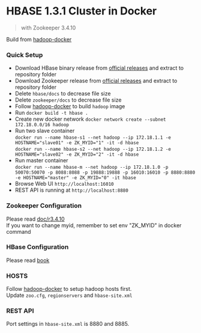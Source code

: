 # HBASE 1.3.1 Cluster in Docker
> with Zookeeper 3.4.10

Build from [hadoop-docker](https://github.com/NeoJRotary/hadoop-docker)

### Quick Setup
- Download HBase binary release from [official releases](http://www.apache.org/dyn/closer.cgi/hbase/) and extract to repository folder
- Download Zookeeper release from [official releases](http://zookeeper.apache.org/releases.html#download) and extract to repository folder
- Delete `hbase/docs` to decrease file size
- Delete `zookeeper/docs` to decrease file size
- Follow [hadoop-docker](https://github.com/NeoJRotary/hadoop-docker) to build `hadoop` image
- Run `docker build -t hbase .`
- Create new docker network `docker network create --subnet 172.18.0.0/16 hadoop`
- Run two slave container  
`docker run --name hbase-s1 --net hadoop --ip 172.18.1.1 -e HOSTNAME="slave01" -e ZK_MYID="1" -it -d hbase`  
`docker run --name hbase-s2 --net hadoop --ip 172.18.1.2 -e HOSTNAME="slave02" -e ZK_MYID="2" -it -d hbase`
- Run master container  
 `docker run --name hbase-m --net hadoop --ip 172.18.1.0 -p 50070:50070 -p 8088:8088 -p 19888:19888 -p 16010:16010 -p 8880:8880 -e HOSTNAME="master" -e ZK_MYID="0" -it hbase`
- Browse Web UI `http://localhost:16010`
- REST API is running at `http://localhost:8880`

### Zookeeper Configuration
Please read [doc/r3.4.10](https://zookeeper.apache.org/doc/r3.4.10/)  
If you want to change myid, remember to set env "ZK_MYID" in docker command

### HBase Configuration
Please read [book](http://hbase.apache.org/book.html)  

### HOSTS
Follow [hadoop-docker](https://github.com/NeoJRotary/hadoop-docker) to setup hadoop hosts first.  
Update `zoo.cfg`, `regionservers` and `hbase-site.xml`

### REST API
Port settings in `hbase-site.xml` is 8880 and 8885.
